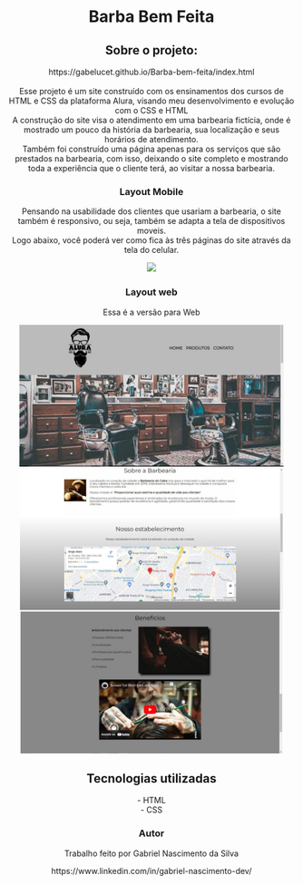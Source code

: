 
  <h1 align="center">Barba Bem Feita</h1>

  <h2 align="center">Sobre o projeto:</h2>
  <p align ="center">https://gabelucet.github.io/Barba-bem-feita/index.html<br><br>
  Esse projeto é um site construído com os ensinamentos dos cursos de HTML e CSS da plataforma Alura, visando meu desenvolvimento e evolução com o CSS e HTML<br>
  A construção do site visa o atendimento em uma barbearia fictícia, onde é mostrado um pouco da história da barbearia, sua localização e seus horários de atendimento.     <br>
  Também foi construído uma página apenas para os serviços que são prestados na barbearia, com isso, deixando o site completo e mostrando toda a experiência que o         cliente terá, ao visitar a nossa barbearia.</p>

  <h3 align="center">Layout Mobile</h3>
  <p align="center">Pensando na usabilidade dos clientes que usariam a barbearia, o site também é responsivo, ou seja, também se adapta a tela de dispositivos moveis.     <br>
  Logo abaixo, você poderá ver como fica às três páginas do site através da tela do celular.</p>
  <div align="center">
  <img src="assets/1.gif" height ="374px">
  </div>

  <h3 align=center>Layout web</h3>
  <p align=center>Essa é a versão para Web</p>

  <div align="center" >
  <img src="assets/img_inicial.jpg" height="250px"><br>
  <img src="assets/img_meio.jpg" height="250px"><br>
  <img src="assets/img_final.jpg" height="250px">
  </div>

<div align="center">
  <h2 align="center"> Tecnologias utilizadas</h2>
  - HTML<br>
  - CSS
<div>

<h3 align="center"> Autor</h3>
<p align="center"> Trabalho feito por Gabriel Nascimento da Silva</p>
<p align="center">https://www.linkedin.com/in/gabriel-nascimento-dev/</p>
